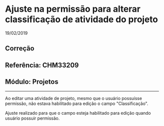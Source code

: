 # Ajuste na permissão para alterar classificação de atividade do projeto
19/02/2019
## Correção
## Referência: CHM33209
## Módulo: Projetos
***

Ao editar uma atividade de projeto, mesmo que o usuário possuísse permissão, não estava habilitado para edição o campo "Classificação".

Ajuste realizado para que o campo esteja habilitado para edição quando usuário possuir permissão.